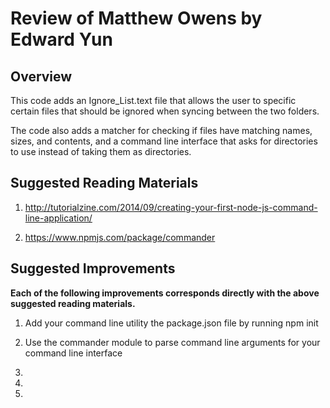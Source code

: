 # Review of Matthew Owens by Edward Yun

## Overview

This code adds an Ignore_List.text file that allows the user to specific certain files that should be ignored when syncing between the two folders. 

The code also adds a matcher for checking if files have matching names, sizes, and contents, and a command line interface that asks for directories to use instead of taking them as directories. 

## Suggested Reading Materials
1. http://tutorialzine.com/2014/09/creating-your-first-node-js-command-line-application/

2. https://www.npmjs.com/package/commander


## Suggested Improvements

**Each of the following improvements corresponds directly with the above suggested reading materials.**

1. Add your command line utility the package.json file by running npm init

2. Use the commander module to parse command line arguments for your command line interface

3. 
4. 
5. 